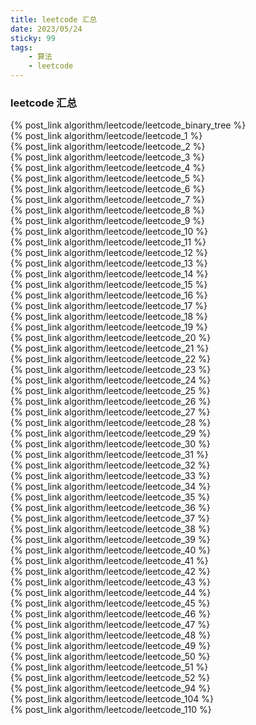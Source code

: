 ```yaml
---
title: leetcode 汇总
date: 2023/05/24
sticky: 99
tags: 
    - 算法
    - leetcode 
---
```


### leetcode  汇总

{% post_link algorithm/leetcode/leetcode_binary_tree %}</br>
{% post_link algorithm/leetcode/leetcode_1 %}</br>
{% post_link algorithm/leetcode/leetcode_2 %}</br>
{% post_link algorithm/leetcode/leetcode_3 %}</br>
{% post_link algorithm/leetcode/leetcode_4 %}</br>
{% post_link algorithm/leetcode/leetcode_5 %}</br>
{% post_link algorithm/leetcode/leetcode_6 %}</br>
{% post_link algorithm/leetcode/leetcode_7 %}</br>
{% post_link algorithm/leetcode/leetcode_8 %}</br>
{% post_link algorithm/leetcode/leetcode_9 %}</br>
{% post_link algorithm/leetcode/leetcode_10 %}</br>
{% post_link algorithm/leetcode/leetcode_11 %}</br>
{% post_link algorithm/leetcode/leetcode_12 %}</br>
{% post_link algorithm/leetcode/leetcode_13 %}</br>
{% post_link algorithm/leetcode/leetcode_14 %}</br>
{% post_link algorithm/leetcode/leetcode_15 %}</br>
{% post_link algorithm/leetcode/leetcode_16 %}</br>
{% post_link algorithm/leetcode/leetcode_17 %}</br>
{% post_link algorithm/leetcode/leetcode_18 %}</br>
{% post_link algorithm/leetcode/leetcode_19 %}</br>
{% post_link algorithm/leetcode/leetcode_20 %}</br>
{% post_link algorithm/leetcode/leetcode_21 %}</br>
{% post_link algorithm/leetcode/leetcode_22 %}</br>
{% post_link algorithm/leetcode/leetcode_23 %}</br>
{% post_link algorithm/leetcode/leetcode_24 %}</br>
{% post_link algorithm/leetcode/leetcode_25 %}</br>
{% post_link algorithm/leetcode/leetcode_26 %}</br>
{% post_link algorithm/leetcode/leetcode_27 %}</br>
{% post_link algorithm/leetcode/leetcode_28 %}</br>
{% post_link algorithm/leetcode/leetcode_29 %}</br>
{% post_link algorithm/leetcode/leetcode_30 %}</br>
{% post_link algorithm/leetcode/leetcode_31 %}</br>
{% post_link algorithm/leetcode/leetcode_32 %}</br>
{% post_link algorithm/leetcode/leetcode_33 %}</br>
{% post_link algorithm/leetcode/leetcode_34 %}</br>
{% post_link algorithm/leetcode/leetcode_35 %}</br>
{% post_link algorithm/leetcode/leetcode_36 %}</br>
{% post_link algorithm/leetcode/leetcode_37 %}</br>
{% post_link algorithm/leetcode/leetcode_38 %}</br>
{% post_link algorithm/leetcode/leetcode_39 %}</br>
{% post_link algorithm/leetcode/leetcode_40 %}</br>
{% post_link algorithm/leetcode/leetcode_41 %}</br>
{% post_link algorithm/leetcode/leetcode_42 %}</br>
{% post_link algorithm/leetcode/leetcode_43 %}</br>
{% post_link algorithm/leetcode/leetcode_44 %}</br>
{% post_link algorithm/leetcode/leetcode_45 %}</br>
{% post_link algorithm/leetcode/leetcode_46 %}</br>
{% post_link algorithm/leetcode/leetcode_47 %}</br>
{% post_link algorithm/leetcode/leetcode_48 %}</br>
{% post_link algorithm/leetcode/leetcode_49 %}</br>
{% post_link algorithm/leetcode/leetcode_50 %}</br>
{% post_link algorithm/leetcode/leetcode_51 %}</br>
{% post_link algorithm/leetcode/leetcode_52 %}</br>
{% post_link algorithm/leetcode/leetcode_94 %}</br>
{% post_link algorithm/leetcode/leetcode_104 %}</br>
{% post_link algorithm/leetcode/leetcode_110 %}</br>